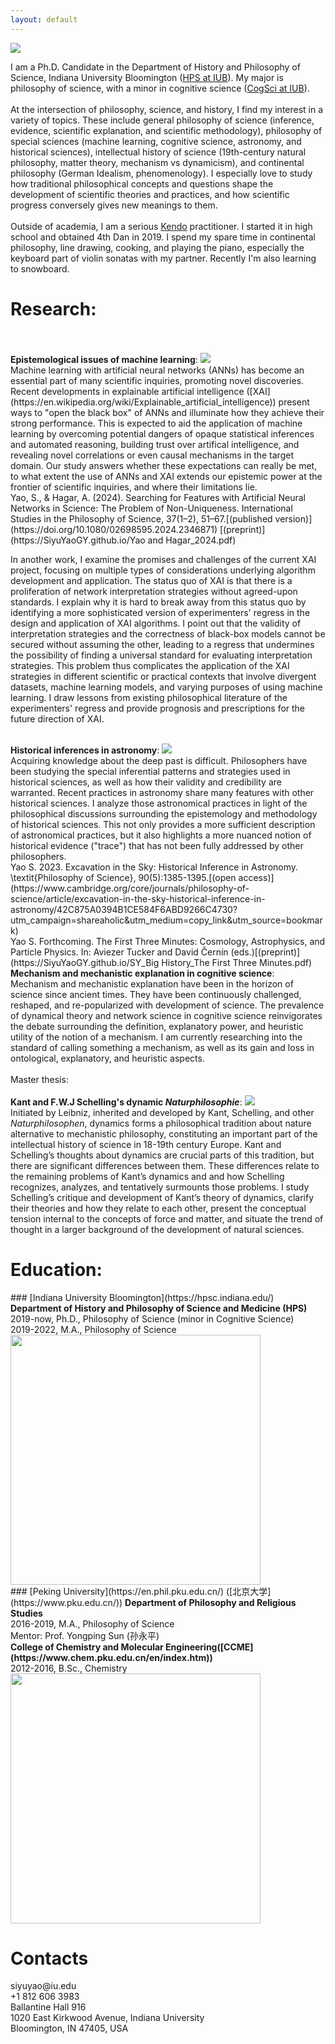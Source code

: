 ```yaml
---
layout: default
---
```


<img src="https://github.com/SiyuYaoGY/SiyuYaoGY.github.io/blob/main/Siyuyao.JPG?raw=true">

I am a Ph.D. Candidate in the Department of History and Philosophy of Science, Indiana University Bloomington ([HPS at IUB](https://hpsc.indiana.edu/)). My major is philosophy of science, with a minor in cognitive science ([CogSci at IUB](https://cogs.indiana.edu/)).
<br>
<br>
At the intersection of philosophy, science, and history, I find my interest in a variety of topics. These include general philosophy of science (inference, evidence, scientific explanation, and scientific methodology), philosophy of special sciences (machine learning, cognitive science, astronomy, and historical sciences), intellectual history of science (19th-century natural philosophy, matter theory, mechanism vs dynamicism), and continental philosophy (German Idealism, phenomenology). I especially love to study how traditional philosophical concepts and questions shape the development of scientific theories and practices, and how scientific progress conversely gives new meanings to them. 
<br>
<br>
Outside of academia, I am a serious [Kendo](https://en.wikipedia.org/wiki/Kendo) practitioner. I started it in high school and obtained 4th Dan in 2019. I spend my spare time in continental philosophy, line drawing, cooking, and playing the piano, especially the keyboard part of violin sonatas with my partner. Recently I'm also learning to snowboard.

<h1 id="Research">Research:</h1>
<br>
<br>
<strong>Epistemological issues of machine learning</strong>:
<img src="https://github.com/SiyuYaoGY/SiyuYaoGY.github.io/blob/main/AI.jpeg?raw=true">
<br>
Machine learning with artificial neural networks (ANNs) has become an essential part of many scientific inquiries, promoting novel discoveries. Recent developments in explainable artificial intelligence ([XAI](https://en.wikipedia.org/wiki/Explainable_artificial_intelligence)) present ways to "open the black box" of ANNs and illuminate how they achieve their strong performance. This is expected to aid the application of machine learning by overcoming potential dangers of opaque statistical inferences and automated reasoning, building trust over artifical intelligence, and revealing novel correlations or even causal mechanisms in the target domain. Our study answers whether these expectations can really be met, to what extent the use of ANNs and XAI extends our epistemic power at the frontier of scientific inquiries, and where their limitations lie. 
<br>
Yao, S., & Hagar, A. (2024). Searching for Features with Artificial Neural Networks in Science: The Problem of Non-Uniqueness. International Studies in the Philosophy of Science, 37(1–2), 51–67.[(published version)](https://doi.org/10.1080/02698595.2024.2346871) [(preprint)](https://SiyuYaoGY.github.io/Yao and Hagar_2024.pdf)
<br>

In another work, I examine the promises and challenges of the current XAI project, focusing on multiple types of considerations underlying algorithm development and application. The status quo of XAI is that there is a proliferation of network interpretation strategies without agreed-upon standards. I explain why it is hard to break away from this status quo by identifying a more sophisticated version of experimenters' regress in the design and application of XAI algorithms. I point out that the validity of interpretation strategies and the correctness of black-box models cannot be secured without assuming the other, leading to a regress that undermines the possibility of finding a universal standard for evaluating interpretation strategies. This problem thus complicates the application of the XAI strategies in different scientific or practical contexts that involve divergent datasets, machine learning models, and varying purposes of using machine learning. I draw lessons from existing philosophical literature of the experimenters' regress and provide prognosis and prescriptions for the future direction of XAI.

<br>
<strong>Historical inferences in astronomy</strong>: 
<img src="https://github.com/SiyuYaoGY/SiyuYaoGY.github.io/blob/main/Gaia.jpg?raw=true">
<br>
Acquiring knowledge about the deep past is difficult. Philosophers have been studying the special inferential patterns and strategies used in historical sciences, as well as how their validity and credibility are warranted. Recent practices in astronomy share many features with other historical sciences. I analyze those astronomical practices in light of the philosophical discussions surrounding the epistemology and methodology of historical sciences. This not only provides a more sufficient description of astronomical practices, but it also highlights a more nuanced notion of historical evidence ("trace") that has not been fully addressed by other philosophers. 
<br>
Yao S. 2023. Excavation in the Sky: Historical Inference in Astronomy. \textit{Philosophy of Science}, 90(5):1385-1395.[(open access)](https://www.cambridge.org/core/journals/philosophy-of-science/article/excavation-in-the-sky-historical-inference-in-astronomy/42C875A0394B1CE584F6ABD9266C4730?utm_campaign=shareaholic&utm_medium=copy_link&utm_source=bookmark)
<br>
Yao S. Forthcoming. The First Three Minutes: Cosmology, Astrophysics, and Particle Physics. In: Aviezer Tucker and David Černín (eds.)[(preprint)](https://SiyuYaoGY.github.io/SY_Big History_The First Three Minutes.pdf)
<br>
<strong>Mechanism and mechanistic explanation in cognitive science</strong>: 
<br>
Mechanism and mechanistic explanation have been in the horizon of science since ancient times. They have been continuously challenged, reshaped, and re-popularized with development of science. The prevalence of dynamical theory and network science in cognitive science reinvigorates the debate surrounding the definition, explanatory power, and heuristic utility of the notion of a mechanism. I am currently researching into the standard of calling something a mechanism, as well as its gain and loss in ontological, explanatory, and heuristic aspects.
<br>
<br>
Master thesis:
<br>
<br>
<strong>Kant and F.W.J Schelling's dynamic <i>Naturphilosophie</i></strong>: 
<img src="https://github.com/SiyuYaoGY/SiyuYaoGY.github.io/blob/main/SchellingKant.png?raw=true">
<br>
Initiated by Leibniz, inherited and developed by Kant, Schelling, and other <i>Naturphilosophen</i>, dynamics forms a philosophical tradition about nature alternative to mechanistic philosophy, constituting an important part of the intellectual history of science in 18-19th century Europe. Kant and Schelling’s thoughts about dynamics are crucial parts of this tradition, but there are significant differences between them. These differences relate to the remaining problems of Kant’s dynamics and and how Schelling recognizes, analyzes, and tentatively surmounts those problems. I study Schelling’s critique and development of Kant’s theory of dynamics, clarify their theories and how they relate to each other, present the conceptual tension internal to the concepts of force and matter, and situate the trend of thought in a larger background of the development of natural sciences.

<h1 id="Education">Education:</h1>
### [Indiana University Bloomington](https://hpsc.indiana.edu/)
<strong>Department of History and Philosophy of Science and Medicine (HPS)</strong>
<br>
2019-now, Ph.D., Philosophy of Science (minor in Cognitive Science)
<br>
2019-2022, M.A., Philosophy of Science
<img src="https://github.com/SiyuYaoGY/SiyuYaoGY.github.io/blob/main/IUB.jpg?raw=true" width="400">
<br>
### [Peking University](https://en.phil.pku.edu.cn/) ([北京大学](https://www.pku.edu.cn/))
<strong>Department of Philosophy and Religious Studies</strong>
<br>
2016-2019, M.A., Philosophy of Science
<br>
Mentor: Prof. Yongping Sun (孙永平)
<br>
<strong>College of Chemistry and Molecular Engineering([CCME](https://www.chem.pku.edu.cn/en/index.htm))</strong>
<br>
2012-2016, B.Sc., Chemistry
<br>
<img src="https://github.com/SiyuYaoGY/SiyuYaoGY.github.io/blob/main/PKU.jpg?raw=true" width="400">

<h1 id="Contacts">Contacts</h1>
siyuyao@iu.edu
<br>
+1 812 606 3983
<br>
Ballantine Hall 916
<br>
1020 East Kirkwood Avenue, Indiana University
<br>
Bloomington, IN 47405, USA
